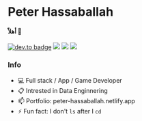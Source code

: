 # Peter Hassaballah
#### أهلاً 👋

[![dev.to badge](https://img.shields.io/badge/linkedin-PeterHassaballah-%230177B5?style=flat&logo=linkedin)](https://www.linkedin.com/in/peter-hassaballah)
<a href="https://gitlab.com/peterHassaballah"><img src="https://img.shields.io/badge/%2F-gitlab-orange"></a>
<a href="https://www.behance.net/peterhassa72c3"><img src="https://img.shields.io/badge/%2F-behance-blue"></a>
<a href="https://stackoverflow.com/users/7219733/peter-hassaballah"><img src="https://img.shields.io/badge/%2F-stackoverflow-lightgrey"></a>

### Info

- :computer: Full stack / App / Game Developer
- :clipboard: Intrested in Data Enginnering
- 📫 Portfolio: peter-hassaballah.netlify.app
- ⚡ Fun fact: I don't `ls` after I `cd`
